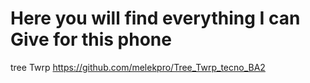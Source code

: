 Here you will find everything I can Give for this phone
=
tree Twrp https://github.com/melekpro/Tree_Twrp_tecno_BA2
